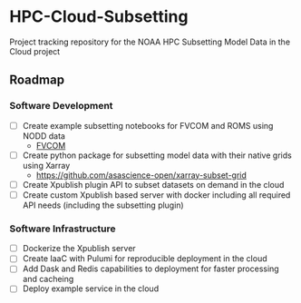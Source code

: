 # HPC-Cloud-Subsetting
Project tracking repository for the NOAA HPC Subsetting Model Data in the Cloud project


## Roadmap

### Software Development
- [ ] Create example subsetting notebooks for FVCOM and ROMS using NODD data
    * [FVCOM](https://github.com/mpiannucci/ocean-notebooks/blob/main/ngofs2_best_subset.ipynb)
- [ ] Create python package for subsetting model data with their native grids using Xarray
    * https://github.com/asascience-open/xarray-subset-grid
- [ ] Create Xpublish plugin API to subset datasets on demand in the cloud
- [ ] Create custom Xpublish based server with docker including all required API needs (including the subsetting plugin)

### Software Infrastructure
- [ ] Dockerize the Xpublish server
- [ ] Create IaaC with Pulumi for reproducible deployment in the cloud
- [ ] Add Dask and Redis capabilities to deployment for faster processing and cacheing
- [ ] Deploy example service in the cloud
